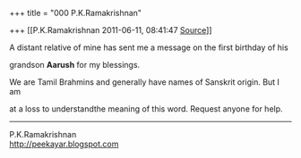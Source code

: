 +++
title = "000 P.K.Ramakrishnan"

+++
[[P.K.Ramakrishnan	2011-06-11, 08:41:47 [Source](https://groups.google.com/g/samskrita/c/Z1sN7qiviXM)]]



A distant relative of mine has sent me a message on the first birthday of his

grandson **Aarush** for my blessings.

  

We are Tamil Brahmins and generally have names of Sanskrit origin. But I am

at a loss to understandthe meaning of this word. Request anyone for help.  


-----------------------------------  
P.K.Ramakrishnan  
<http://peekayar.blogspot.com>

  

